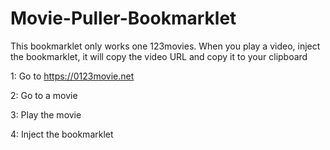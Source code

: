 # Movie-Puller-Bookmarklet
This bookmarklet only works one 123movies. When you play a video, inject the bookmarklet, it will copy the video URL and copy it to your clipboard

1: Go to https://0123movie.net

2: Go to a movie

3: Play the movie

4: Inject the bookmarklet
